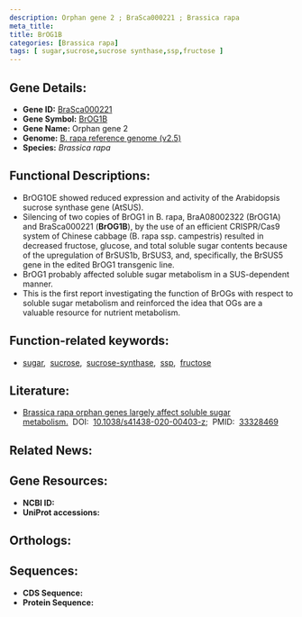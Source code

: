 ```yaml
---
description: Orphan gene 2 ; BraSca000221 ; Brassica rapa
meta_title:
title: BrOG1B
categories: [Brassica rapa]
tags: [ sugar,sucrose,sucrose synthase,ssp,fructose ]
---
```


## Gene Details:
- **Gene ID:** [BraSca000221]()
- **Gene Symbol:** <u>BrOG1B</u>
- **Gene Name:** Orphan gene 2
- **Genome:** [B. rapa reference genome (v2.5)]()
- **Species:** *Brassica rapa*

## Functional Descriptions:
   - BrOG1OE showed reduced expression and activity of the Arabidopsis sucrose synthase gene (AtSUS).
   - Silencing of two copies of BrOG1 in B. rapa, BraA08002322 (BrOG1A) and BraSca000221 (**BrOG1B**), by the use of an efficient CRISPR/Cas9 system of Chinese cabbage (B. rapa ssp. campestris) resulted in decreased fructose, glucose, and total soluble sugar contents because of the upregulation of BrSUS1b, BrSUS3, and, specifically, the BrSUS5 gene in the edited BrOG1 transgenic line.
   - BrOG1 probably affected soluble sugar metabolism in a SUS-dependent manner.
   - This is the first report investigating the function of BrOGs with respect to soluble sugar metabolism and reinforced the idea that OGs are a valuable resource for nutrient metabolism.

## Function-related keywords:
   - [sugar](/tags/sugar/),&nbsp;&nbsp;[sucrose](/tags/sucrose/),&nbsp;&nbsp;[sucrose-synthase](/tags/sucrose-synthase/),&nbsp;&nbsp;[ssp](/tags/ssp/),&nbsp;&nbsp;[fructose](/tags/fructose/)

## Literature:
   - [Brassica rapa orphan genes largely affect soluble sugar metabolism.](https://doi.org/10.1038/s41438-020-00403-z)&nbsp;&nbsp;DOI:&nbsp;&nbsp;[10.1038/s41438-020-00403-z](https://doi.org/10.1038/s41438-020-00403-z);&nbsp;&nbsp;PMID:&nbsp;&nbsp;[33328469](https://pubmed.ncbi.nlm.nih.gov/33328469/)

## Related News:

## Gene Resources:
- **NCBI ID:**  [](https://www.ncbi.nlm.nih.gov/gene/?term=)
- **UniProt accessions:**  [](https://www.uniprot.org/uniprotkb//entry)

## Orthologs:

## Sequences:
- **CDS Sequence:**
- **Protein Sequence:**
